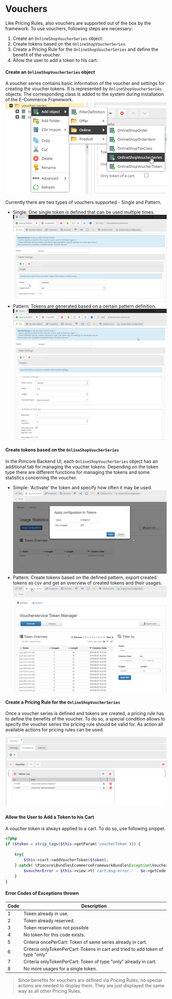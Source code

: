 # Vouchers
Like Pricing Rules, also vouchers are supported out of the box by the framework.
To use vouchers, following steps are necessary:  
1) Create an `OnlineShopVoucherSeries` object.
2) Create tokens based on the `OnlineShopVoucherSeries`.
3) Create a Pricing Rule for the `OnlineShopVoucherSeries` and define the benefit of the voucher.
4) Allow the user to add a token to his cart. 


#### Create an `OnlineShopVoucherSeries` object
A voucher series contains basic information of the voucher and settings for creating the voucher tokens. It is 
represented by `OnlineShopVoucherSeries` objects. The corresponding class is added to the system during installation 
of the E-Commerce Framework. 
![Creating Voucher Series](../../img/voucher-series.jpg)
 
Currently there are two types of vouchers supported - Single and Pattern.
- Single: One single token is defined that can be used multiple times. 
![Voucher Series Settings Single](../../img/voucher-series-single.jpg)
- Pattern: Tokens are generated based on a certain pattern definition. 
![Voucher Series Settings Pattern](../../img/voucher-series-pattern.jpg)


#### Create tokens based on the `OnlineShopVoucherSeries`
In the Pimcore Backend UI, each `OnlineShopVoucherSeries` object has an additional tab for managing the voucher tokens. 
Depending on the token type there are different functions for managing the tokens and some statistics concerning the voucher. 
- Simple: 'Activate' the token and specify how often it may be used. 
![Create Tokens Simple](../../img/voucher-series-single-2.jpg)
- Pattern: Create tokens based on the defined pattern, export created tokens as csv and get an overview of created tokens 
and their usages. 
![Create Tokens Pattern](../../img/voucher-series-pattern-2.jpg)


#### Create a Pricing Rule for the `OnlineShopVoucherSeries`
Once a voucher series is defined and tokens are created, a pricing rule has to define the benefits of the voucher. 
To do so, a special condition allows to specify the voucher series the pricing rule should be valid for. As action all 
available actions for pricing rules can be used.

![Pricing Rule](../../img/voucher-series-rule.jpg)


#### Allow the User to Add a Token to his Cart
A voucher token is always applied to a cart. To do so, use following snippet. 
```php
<?php
if ($token = strip_tags($this->getParam('voucherToken'))) {

	try{
        $this->cart->addVoucherToken($token);
    } catch( \Pimcore\Bundle\EcommerceFrameworkBundle\Exception\VoucherServiceException $e ){
        $voucherError = $this->view->t('cart.msg-error.' . $e->getCode());
    }
}

```
#### Error Codes of Exceptions thrown
| Code 	| Description                                                      	|
|------	|------------------------------------------------------------------	|
| 1  	| Token already in use.                                            	|
| 2     | Token already reserved.                                          	|
| 3  	| Token reservation not possible                                   	|
| 4     | No token for this code exists.                                   	|
| 5  	| Criteria oncePerCart: Token of same series already in cart.      	|
| 6 	| Criteria onlyTokenPerCart: Tokens in cart and tried to add token of type "only"|
| 7 	| Criteria onlyTokenPerCart: Token of type "only" already in cart. 	|
| 8 	| No more usages for a single token.|

> Since benefits for vouchers are defined via Pricing Rules, no special actions are needed to display them. 
> They are just displayed the same way as all other Pricing Rules.
